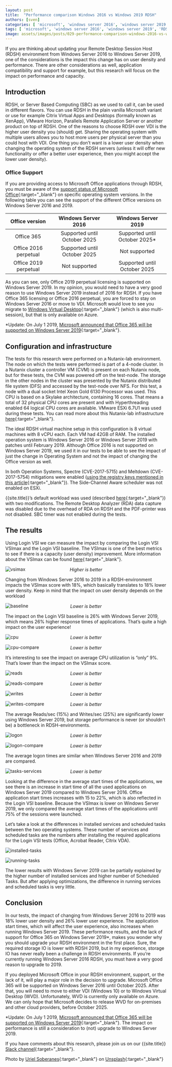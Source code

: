 ```yaml
---
layout: post
title:  "Performance comparison Windows 2016 vs Windows 2019 RDSH"
authors: [sven]
categories: [ 'microsoft', 'windows server 2016', 'windows server 2019' ]
tags: [ 'microsoft', 'windows server 2016', 'windows server 2019', 'RDSH', 'Office' ]
image: assets/images/posts/029-performance-comparison-windows-2016-vs-windows-2019-rdsh/029-rdsh-2016vs2019-feature-image.png
---
```

If you are thinking about updating your Remote Desktop Session Host (RDSH) environment from Windows Server 2016 to Windows Server 2019, one of the considerations is the impact this change has on user density and performance. There are other considerations as well, application compatibility and support for example, but this research will focus on the impact on performance and capacity.

## Introduction
RDSH, or Server Based Computing (SBC) as we used to call it, can be used in different flavors. You can use RDSH in the plain vanilla Microsoft variant or use for example Citrix Virtual Apps and Desktops (formally known as XenApp), VMware Horizon, Parallels Remote Application Server or another product on top of RDSH. One of the reasons to choose RDSH over VDI is the higher user density you (should) get. Sharing the operating system with multiple users allows you to host more users per physical server than you could host with VDI. One thing you don’t want is a lower user density when changing the operating system of the RDSH servers (unless it will offer new functionality or offer a better user experience, then you might accept the lower user density).

### Office Support
If you are providing access to Microsoft Office applications through RDSH, you must be aware of the [support status of Microsoft Office](https://products.office.com/en-us/office-system-requirements){:target="_blank"} on specific operating system versions. In the following table you can see the support of the different Office versions on Windows Server 2016 and 2019.

| Office version        | Windows Server 2016           | Windows Server 2019           |
| :-------------------: | :---------------------------: | :---------------------------: |
| Office 365            | Supported until October 2025	| Supported until October 2025* |
| Office 2016 perpetual	| Supported until October 2025  | Not supported                 |
| Office 2019 perpetual | Not supported	                | Supported until October 2025  |

As you can see, only Office 2019 perpetual licensing is supported on Windows Server 2019. In my opinion, you would need to have a very good reason to use Windows Server 2019 instead of 2016 for RDSH. If you have Office 365 licensing or Office 2016 perpetual, you are forced to stay on Windows Server 2016 or move to VDI. Microsoft would love to see you migrate to [Windows Virtual Desktop](https://azure.microsoft.com/en-us/services/virtual-desktop){:target="_blank"} (which is also multi-session), but that is only available on Azure.

*Update: On July 1 2019, [Microsoft announced that Office 365 will be supported on Windows Server 2019](https://www.microsoft.com/en-us/microsoft-365/blog/2019/07/01/improving-office-app-experience-virtual-environments){:target="_blank"}.

## Configuration and infrastructure
The tests for this research were performed on a Nutanix-lab environment. The node on which the tests were performed is part of a 4-node cluster. In a Nutanix cluster a controller VM (CVM) is present on each Nutanix node, but for these tests, the CVM was powered off on the test-node. The storage in the other nodes in the cluster was presented by the Nutanix distributed file system (DFS) and accessed by the test-node over NFS. For this test, a node with a dual socket Intel Xeon Gold 6130 Processor was used. This CPU is based on a Skylake architecture, containing 16 cores. That means a total of 32 physical CPU cores are present and with Hyperthreading enabled 64 logical CPU cores are available. VMware ESXi 6.7U1 was used during these tests. You can read more about this Nutanix-lab infrastructure [here]({{site.baseurl}}/nutanix-lab-architecture-and-hardware-setup-overview-2019){:target="_blank"}.

The ideal RDSH virtual machine setup in this configuration is 8 virtual machines with 8 vCPU each. Each VM had 42GB of RAM. The installed operation system is Windows Server 2016 or Windows Server 2019 with patches until February 2019. Although Office 2016 is not supported on Windows Server 2019, we used it in our tests to be able to see the impact of just the change in Operating System and not the impact of changing the Office version as well.

In both Operation Systems, Spectre (CVE-2017-5715) and Meltdown (CVE-2017-5754) mitigations were enabled ([using the registry keys mentioned in this article](https://support.microsoft.com/en-us/help/4072698/windows-server-speculative-execution-side-channel-vulnerabilities-prot){:target="_blank"}). The Side-Channel Aware scheduler was not enabled on ESXi.

{{site.title}}’s default workload was used (described [here]({{site.baseurl}}/insight-in-the-testing-methodology){:target="_blank"}) with two modifications. The Remote Desktop Analyzer (RDA) data capture was disabled due to the overhead of RDA on RDSH and the PDF-printer was not disabled. SBC timer was not enabled during the tests.

## The results
Using Login VSI we can measure the impact by comparing the Login VSI VSImax and the Login VSI baseline. The VSImax is one of the best metrics to see if there is a capacity (user density) improvement. More information about the VSImax can be found [here](https://www.loginvsi.com/blog-alias/login-vsi/481-calculating-maximum-virtual-desktop-capacity-vsimax-explained){:target="_blank"}.

![vsimax]({{site.baseurl}}/assets/images/posts/029-performance-comparison-windows-2016-vs-windows-2019-rdsh/029-rdsh-2016vs2019-vsimax.png)
<p align="center" style="margin-top: -30px;" >
  <i>Higher is better</i>
</p>

Changing from Windows Server 2016 to 2019 in a RDSH-environment impacts the VSImax score with 18%, which basically translates to 18% lower user density. Keep in mind that the impact on user density depends on the workload

![baseline]({{site.baseurl}}/assets/images/posts/029-performance-comparison-windows-2016-vs-windows-2019-rdsh/029-rdsh-2016vs2019-baseline.png)
<p align="center" style="margin-top: -30px;" >
  <i>Lower is better</i>
</p>

The impact on the Login VSI baseline is 26% with Windows Server 2019, which means 26% higher response times of applications. That’s quite a high impact on the user experience!

![cpu]({{site.baseurl}}/assets/images/posts/029-performance-comparison-windows-2016-vs-windows-2019-rdsh/029-rdsh-2016vs2019-host-cpu-util.png)
<p align="center" style="margin-top: -30px;" >
  <i>Lower is better</i>
</p>

![cpu-compare]({{site.baseurl}}/assets/images/posts/029-performance-comparison-windows-2016-vs-windows-2019-rdsh/029-rdsh-2016vs2019-host-cpu-util-compare.png)
<p align="center" style="margin-top: -30px;" >
  <i>Lower is better</i>
</p>

It’s interesting to see the impact on average CPU utilization is “only” 9%. That’s lower than the impact on the VSImax score.

![reads]({{site.baseurl}}/assets/images/posts/029-performance-comparison-windows-2016-vs-windows-2019-rdsh/029-rdsh-2016vs2019-host-reads.png)
<p align="center" style="margin-top: -30px;" >
  <i>Lower is better</i>
</p>

![reads-compare]({{site.baseurl}}/assets/images/posts/029-performance-comparison-windows-2016-vs-windows-2019-rdsh/029-rdsh-2016vs2019-host-reads-compare.png)
<p align="center" style="margin-top: -30px;" >
  <i>Lower is better</i>
</p>

![writes]({{site.baseurl}}/assets/images/posts/029-performance-comparison-windows-2016-vs-windows-2019-rdsh/029-rdsh-2016vs2019-host-writes.png)
<p align="center" style="margin-top: -30px;" >
  <i>Lower is better</i>
</p>

![writes-compare]({{site.baseurl}}/assets/images/posts/029-performance-comparison-windows-2016-vs-windows-2019-rdsh/029-rdsh-2016vs2019-host-writes-compare.png)
<p align="center" style="margin-top: -30px;" >
  <i>Lower is better</i>
</p>

The average Reads/sec (15%) and Writes/sec (25%) are significantly lower using Windows Server 2019, but storage performance is never (or shouldn’t be) a bottleneck in RDSH-environments.

![logon]({{site.baseurl}}/assets/images/posts/029-performance-comparison-windows-2016-vs-windows-2019-rdsh/029-rdsh-2016vs2019-logon-times.png)
<p align="center" style="margin-top: -30px;" >
  <i>Lower is better</i>
</p>

![logon-compare]({{site.baseurl}}/assets/images/posts/029-performance-comparison-windows-2016-vs-windows-2019-rdsh/029-rdsh-2016vs2019-logon-times-compare.png)
<p align="center" style="margin-top: -30px;" >
  <i>Lower is better</i>
</p>

The average logon times are similar when Windows Server 2016 and 2019 are compared.

![tasks-services]({{site.baseurl}}/assets/images/posts/029-performance-comparison-windows-2016-vs-windows-2019-rdsh/029-rdsh-2016vs2019-running-task-services.png)
<p align="center" style="margin-top: -30px;" >
  <i>Lower is better</i>
</p>

Looking at the difference in the average start times of the applications, we see there is an increase in start time of all the used applications on Windows Server 2019 compared to Windows Server 2016. Office application start times increases with 15 to 22%, which is also reflected in the Login VSI baseline. Because the VSImax is lower on Windows Server 2019, we only compared the average start times of the applications until 75% of the sessions were launched.

Let’s take a look at the differences in installed services and scheduled tasks between the two operating systems. These number of services and scheduled tasks are the numbers after installing the required applications for the Login VSI tests (Office, Acrobat Reader, Citrix VDA).

![installed-tasks]({{site.baseurl}}/assets/images/posts/029-performance-comparison-windows-2016-vs-windows-2019-rdsh/029-rdsh-2016vs2019-installed-task-services.png)

![running-tasks]({{site.baseurl}}/assets/images/posts/029-performance-comparison-windows-2016-vs-windows-2019-rdsh/029-rdsh-2016vs2019-running-task-services.png)

The lower results with Windows Server 2019 can be partially explained by the higher number of installed services and higher number of Scheduled Tasks. But after applying optimizations, the difference in running services and scheduled tasks is very little.

## Conclusion
In our tests, the impact of changing from Windows Server 2016 to 2019 was 18% lower user density and 26% lower user experience. The application start times, which will affect the user experience, also increases when running Windows Server 2019.  These performance results, and the lack of support for Office 365 on Windows Server 2019*, makes you wonder why you should upgrade your RDSH environment in the first place. Sure, the required storage IO is lower with RDSH 2019, but in my experience, storage IO has never really been a challenge in RDSH environments. If you’re currently running Windows Server 2016 RDSH, you must have a very good reason to upgrade to 2019.

If you deployed Microsoft Office in your RDSH environment, support, or the lack of it, will play a major role in the decision to upgrade. Microsoft Office 365 will be supported on Windows Server 2016 until October 2025. After that, you will need to move to either VDI (Windows 10) or to Windows Virtual Desktop (WVD). Unfortunately, WVD is currently only available on Azure. We can only hope that Microsoft decides to release WVD for on-premises and other cloud providers, before October 2025.

*Update: On July 1 2019, [Microsoft announced that Office 365 will be supported on Windows Server 2019](https://www.microsoft.com/en-us/microsoft-365/blog/2019/07/01/improving-office-app-experience-virtual-environments){:target="_blank"}. The impact on performance is still a consideration to (not) upgrade to Windows Server 2019.

If you have comments about this research, please join us on our {{site.title}} [Slack channel](https://{{site.title}}.slack.com){:target="_blank"}.

Photo by [Uriel Soberanes](https://unsplash.com/photos/L1bAGEWYCtk?utm_source=unsplash&utm_medium=referral&utm_content=creditCopyText){:target="_blank"} on [Unsplash](https://unsplash.com/search/photos/fight?utm_source=unsplash&utm_medium=referral&utm_content=creditCopyText){:target="_blank"}